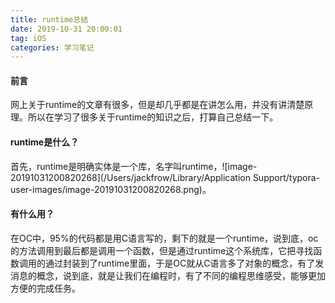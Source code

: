 ```yaml
---
title: runtime总结
date: 2019-10-31 20:00:01
tag: iOS
categories: 学习笔记
---
```


#### 前言

​    网上关于runtime的文章有很多，但是却几乎都是在讲怎么用，并没有讲清楚原理。所以在学习了很多关于runtime的知识之后，打算自己总结一下。

#### runtime是什么？

​    首先，runtime是明确实体是一个库，名字叫runtime，![image-20191031200820268](/Users/jackfrow/Library/Application Support/typora-user-images/image-20191031200820268.png)。

#### 有什么用？

   在OC中，95%的代码都是用C语言写的，剩下的就是一个runtime，说到底，oc的方法调用到最后都是调用一个函数，但是通过runtime这个系统库，它把寻找函数调用的通过封装到了runtime里面，于是OC就从C语言多了对象的概念，有了发消息的概念，说到底，就是让我们在编程时，有了不同的编程思维感受，能够更加方便的完成任务。